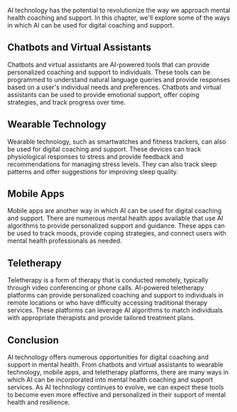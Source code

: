 

AI technology has the potential to revolutionize the way we approach mental health coaching and support. In this chapter, we'll explore some of the ways in which AI can be used for digital coaching and support.

Chatbots and Virtual Assistants
-------------------------------

Chatbots and virtual assistants are AI-powered tools that can provide personalized coaching and support to individuals. These tools can be programmed to understand natural language queries and provide responses based on a user's individual needs and preferences. Chatbots and virtual assistants can be used to provide emotional support, offer coping strategies, and track progress over time.

Wearable Technology
-------------------

Wearable technology, such as smartwatches and fitness trackers, can also be used for digital coaching and support. These devices can track physiological responses to stress and provide feedback and recommendations for managing stress levels. They can also track sleep patterns and offer suggestions for improving sleep quality.

Mobile Apps
-----------

Mobile apps are another way in which AI can be used for digital coaching and support. There are numerous mental health apps available that use AI algorithms to provide personalized support and guidance. These apps can be used to track moods, provide coping strategies, and connect users with mental health professionals as needed.

Teletherapy
-----------

Teletherapy is a form of therapy that is conducted remotely, typically through video conferencing or phone calls. AI-powered teletherapy platforms can provide personalized coaching and support to individuals in remote locations or who have difficulty accessing traditional therapy services. These platforms can leverage AI algorithms to match individuals with appropriate therapists and provide tailored treatment plans.

Conclusion
----------

AI technology offers numerous opportunities for digital coaching and support in mental health. From chatbots and virtual assistants to wearable technology, mobile apps, and teletherapy platforms, there are many ways in which AI can be incorporated into mental health coaching and support services. As AI technology continues to evolve, we can expect these tools to become even more effective and personalized in their support of mental health and resilience.
